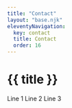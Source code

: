 ```yaml
---
title: "Contact"
layout: "base.njk"
eleventyNavigation:
  key: contact
  title: Contact
  order: 16
---
```



<h1>{{ title }}</h1>

Line 1
Line 2
Line 3
